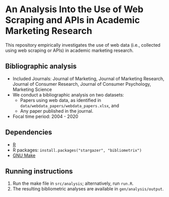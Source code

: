 # An Analysis Into the Use of Web Scraping and APIs in Academic Marketing Research

This repository empirically investigates the use of web data (i.e., collected using web scraping or APIs) in academic marketing research.

## Bibliographic analysis

- Included Journals: Journal of Marketing, Journal of Marketing Research, Journal of Consumer Research, Journal of Consumer Psychology, Marketing Science
- We conduct a bibliographic analysis on two datasets:
  - Papers using web data, as identified in `data/webdata_papers/webdata_papers.xlsx`, and
  - Any paper published in the journal.
- Focal time period: 2004 - 2020

## Dependencies
- [R](https://tilburgsciencehub.com/get/R) 
- R packages: 
	`install.packages("stargazer", "bibliometrix")`
- [GNU Make](https://tilburgsciencehub.com/get/make)

## Running instructions

1. Run the make file in `src/analysis`; alternatively, run `run.R`.
2. The resulting bibliometric analyses are available in `gen/analysis/output`.